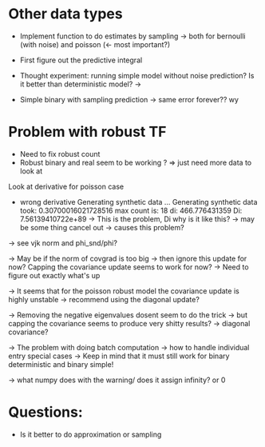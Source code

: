 # Other data types
- Implement function to do estimates by sampling -> both for bernoulli (with noise)
and poisson (<- most important?)
- First figure out the predictive integral

- Thought experiment: running simple model without noise prediction? Is it better than
deterministic model? ->
- Simple binary with sampling prediction -> same error forever?? wy

# Problem with robust TF
- Need to fix robust count 
- Robust binary and real seem to be working ? => just need more data to look at

Look at derivative for poisson case

- wrong derivative
Generating synthetic data ... 
Generating synthetic data took:  0.30700016021728516
max count is:  18
di:  466.776431359
Di:  7.56139410722e+89 -> This is the problem, Di why is it like this?
-> may be some thing cancel out -> causes this problem?

-> see vjk norm and phi_snd/phi?

-> May be if the norm of covgrad is too big -> then ignore this update for now?
Capping the covariance update seems to work for now? -> Need to figure out exactly what's up

-> It seems that for the poisson robust model the covariance update
is highly unstable -> recommend using the diagonal update?

-> Removing the negative eigenvalues dosent seem to do the trick -> but capping the covariance 
seems to produce very shitty results?
-> diagonal covariance?


-> The problem with doing batch computation -> how to handle individual 
entry special cases
-> Keep in mind that it must still work for binary deterministic and
binary simple!


-> what numpy does with the warning/ does it assign infinity? or 0



# Questions: 
- Is it better to do approximation or sampling






